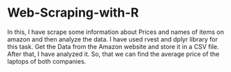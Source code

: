 # Web-Scraping-with-R
In this, I have scrape some information about Prices and names of items on amazon and then analyze the data.
I have used rvest and dplyr library for this task.
Get the Data from the Amazon website and store it in a CSV file. 
After that, I have analyzed it. So, that we can find the average price of the laptops of both companies. 
